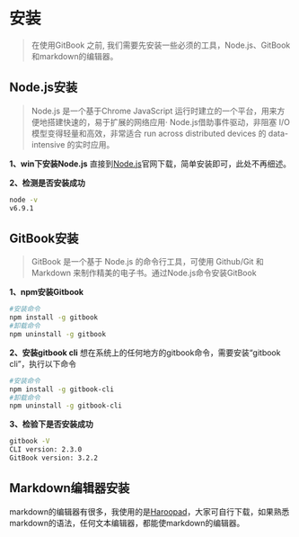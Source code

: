 # 安装

> 在使用GitBook 之前, 我们需要先安装一些必须的工具，Node.js、GitBook和markdown的编辑器。

## Node.js安装

> Node.js 是一个基于Chrome JavaScript 运行时建立的一个平台，用来方便地搭建快速的，易于扩展的网络应用· Node.js借助事件驱动，非阻塞 I/O 模型变得轻量和高效，非常适合 run across distributed devices 的 data-intensive 的实时应用。


**1、win下安装Node.js**
直接到[Node.js](https://nodejs.org/en/)官网下载，简单安装即可，此处不再细述。

**2、检测是否安装成功**
``` bash
node -v
v6.9.1
```

## GitBook安装

> GitBook 是一个基于 Node.js 的命令行工具，可使用 Github/Git 和 Markdown 来制作精美的电子书。通过Node.js命令安装GitBook

**1、npm安装Gitbook**
``` bash
#安装命令
npm install -g gitbook
#卸载命令
npm uninstall -g gitbook
```

**2、安装gitbook cli**
想在系统上的任何地方的gitbook命令，需要安装“gitbook cli”，执行以下命令

``` bash
#安装命令
npm install -g gitbook-cli
#卸载命令
npm uninstall -g gitbook-cli
```

**3、检验下是否安装成功**
``` bash
gitbook -V
CLI version: 2.3.0
GitBook version: 3.2.2
```

## Markdown编辑器安装

markdown的编辑器有很多，我使用的是[Haroopad](http://pad.haroopress.com/)，大家可自行下载，如果熟悉markdown的语法，任何文本编辑器，都能使markdown的编辑器。